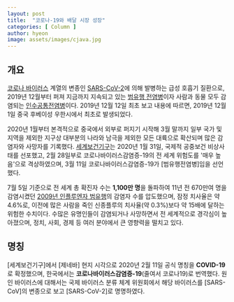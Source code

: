 ```yaml
---
layout: post
title:  "코로나-19와 배달 시장 성장"
categories: [ Column ]
author: hyeon
image: assets/images/cjava.jpg
---
```

[comment]: # (코로나바이러스감염증-19는 우리가 생각지도 못한 여러 분야에서 큰 영향력을 떨치고 있다. )

## 개요 

[코로나 바이러스]() 계열의 변종인 [SARS-CoV-2]()에 의해 발병하는 급성 호흡기 질환으로, 2019년 12월부터 퍼져 지금까지 지속되고 있는 [범유행 전염병]()이자 사람과 동물 모두 감염되는 [인수공통전염병]()이다. 2019년 12월 12일 최초 보고 내용에 따르면, 2019년 12월 1일 중국 후베이성 우한시에서 최초로 발생되었다.


2020년 1월부터 본격적으로 중국에서 외부로 퍼지기 시작해 3월 말까지 일부 국가 및 지역을 제외한 지구상 대부분의 나라와 남극을 제외한 모든 대륙으로 확산되며 많은 감염자와 사망자를 기록했다. [세계보건기구](WHO)는 2020년 1월 31일, 국제적 공중보건 비상사태를 선포했고, 2월 28일부로 코로나바이러스감염증-19의 전 세계 위험도를 '매우 높음'으로 격상하였으며, 3월 11일 코로나바이러스감염증-19가 [범유행전염병]임을 선언했다.


7월 5일 기준으로 전 세계 총 확진자 수는 **1,100만 명**을 돌파하여 11년 전 670만여 명을 감염시켰던 [2009년 인플루엔자 범유행]()의 감염자 수를 압도했으며, 잠정 치사율은 약 4.6%로, 이전에 많은 사람을 죽인 신종플루의 치사율(약 0.3%)보다 약 15배에 달하는 위험한 수치이다. 수많은 유명인들이 감염되거나 사망하면서 전 세계적으로 경각심이 높아졌으며, 정치, 사회, 경제 등 여러 분야에서 큰 영향력을 떨치고 있다.


## 명칭
[세계보건기구]에서 [제네바] 현지 시각으로 2020년 2월 11일 공식 명칭을 **COVID-19**로 확정했으며, 한국에서는 **코로나바이러스감염증-19**(줄여서 코로나19)로 번역했다. [<i class="fa fa-globe" style="font-family: 'Font Awesome 5 Free'" aria-hidden="true"></i>](http://news.naver.com/main/read.nhn?mode=LSD&mid=sec&sid1=001&oid=001&aid=0011395543) 원인 바이러스에 대해서는 국제 바이러스 분류 체계 위원회에서 해당 바이러스를 [SARS-CoV]의 변종으로 보고 [SARS-CoV-2]로 명명하였다. [<i class="fa fa-globe" style="font-family: 'Font Awesome 5 Free'" aria-hidden="true"></i>](https://www.bbc.com/news/world-asia-china-51466362)
